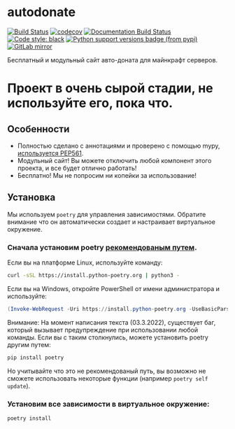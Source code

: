 # autodonate

[![Build Status](https://github.com/fire-squad/autodonate/actions/workflows/test.yml/badge.svg?branch=master)](https://github.com/fire-squad/autodonate/actions?query=workflow%3Atest)
[![codecov](https://codecov.io/gh/fire-squad/autodonate/branch/master/graph/badge.svg)](https://codecov.io/gh/fire-squad/autodonate)
[![Documentation Build Status](https://readthedocs.org/projects/autodonate/badge/?version=latest)](https://autodonate.firesquare.ru/)
[![Code style: black](https://img.shields.io/badge/code%20style-black-000000.svg)](https://github.com/psf/black)
[![Python support versions badge (from pypi)](https://img.shields.io/pypi/pyversions/autodonate)](https://www.python.org/downloads/)
[![GitLab mirror](https://badgen.net/badge/mirror/GitLab/yellow)](https://git.averyan.ru/mirrors/minecraft/autodonate)

Бесплатный и модульный сайт авто-доната для майнкрафт серверов.

# Проект в очень сырой стадии, не используйте его, пока что.


## Особенности

- Полностью сделано с аннотациями и проверено с помощью mypy, [используется PEP561](https://www.python.org/dev/peps/pep-0561/).
- Модульный сайт! Вы можете отключить любой компонент этого проекта, и все будет отлично работать!
- Бесплатно! Мы не попросим ни копейки за использование!


## Установка

Мы используем `poetry` для управления зависимостями.
Обратите внимание что он автоматически создает и настраивает виртуальное окружение.

### Сначала установим poetry [рекомендованым путем](https://python-poetry.org/docs/master/#installation).

Если вы на платформе Linux, используйте команду:

```bash
curl -sSL https://install.python-poetry.org | python3 -
```

Если вы на Windows, откройте PowerShell от имени администратора и используйте:

```powershell
(Invoke-WebRequest -Uri https://install.python-poetry.org -UseBasicParsing).Content | python -
```

Внимание: На момент написания текста (03.3.2022), существует баг, который вызывает предупреждение при использовании любой команды. Если вы с таким столкнулись, можете установить poetry другим путем:

```bash
pip install poetry
```

Но учитывайте что это не рекомендованый путь, вы возможно не сможете использовать некоторые функции (например `poetry self update`).

### Установим все зависимости в виртуальное окружение:

```bash
poetry install
```
